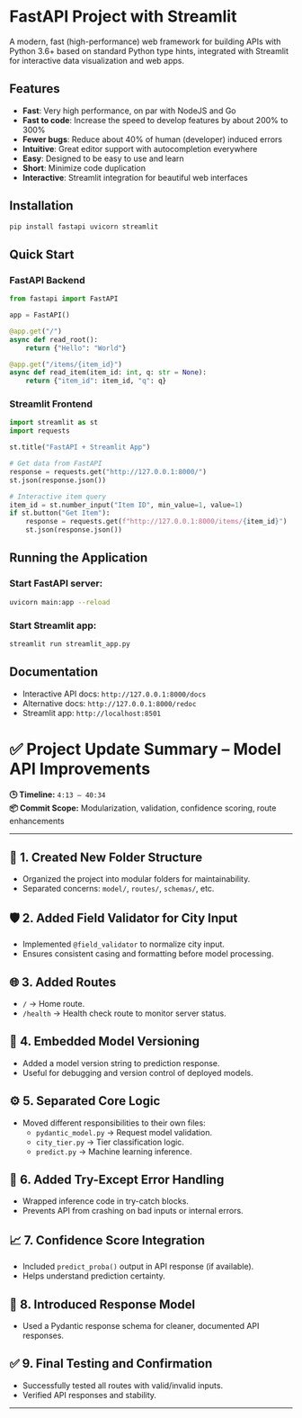 # FastAPI Project with Streamlit

A modern, fast (high-performance) web framework for building APIs with Python 3.6+ based on standard Python type hints, integrated with Streamlit for interactive data visualization and web apps.

## Features

- **Fast**: Very high performance, on par with NodeJS and Go
- **Fast to code**: Increase the speed to develop features by about 200% to 300%
- **Fewer bugs**: Reduce about 40% of human (developer) induced errors
- **Intuitive**: Great editor support with autocompletion everywhere
- **Easy**: Designed to be easy to use and learn
- **Short**: Minimize code duplication
- **Interactive**: Streamlit integration for beautiful web interfaces

## Installation

```bash
pip install fastapi uvicorn streamlit
```

## Quick Start

### FastAPI Backend

```python
from fastapi import FastAPI

app = FastAPI()

@app.get("/")
async def read_root():
    return {"Hello": "World"}

@app.get("/items/{item_id}")
async def read_item(item_id: int, q: str = None):
    return {"item_id": item_id, "q": q}
```

### Streamlit Frontend

```python
import streamlit as st
import requests

st.title("FastAPI + Streamlit App")

# Get data from FastAPI
response = requests.get("http://127.0.0.1:8000/")
st.json(response.json())

# Interactive item query
item_id = st.number_input("Item ID", min_value=1, value=1)
if st.button("Get Item"):
    response = requests.get(f"http://127.0.0.1:8000/items/{item_id}")
    st.json(response.json())
```

## Running the Application

### Start FastAPI server:

```bash
uvicorn main:app --reload
```

### Start Streamlit app:

```bash
streamlit run streamlit_app.py
```

## Documentation

- Interactive API docs: `http://127.0.0.1:8000/docs`
- Alternative docs: `http://127.0.0.1:8000/redoc`
- Streamlit app: `http://localhost:8501`

# ✅ Project Update Summary – Model API Improvements

**🕒 Timeline:** `4:13 – 40:34`  
**📦 Commit Scope:** Modularization, validation, confidence scoring, route enhancements

---

## 📁 1. Created New Folder Structure

- Organized the project into modular folders for maintainability.
- Separated concerns: `model/`, `routes/`, `schemas/`, etc.

## 🛡️ 2. Added Field Validator for City Input

- Implemented `@field_validator` to normalize city input.
- Ensures consistent casing and formatting before model processing.

## 🌐 3. Added Routes

- `/` → Home route.
- `/health` → Health check route to monitor server status.

## 🧠 4. Embedded Model Versioning

- Added a model version string to prediction response.
- Useful for debugging and version control of deployed models.

## ⚙️ 5. Separated Core Logic

- Moved different responsibilities to their own files:
  - `pydantic_model.py` → Request model validation.
  - `city_tier.py` → Tier classification logic.
  - `predict.py` → Machine learning inference.

## 🚨 6. Added Try-Except Error Handling

- Wrapped inference code in try-catch blocks.
- Prevents API from crashing on bad inputs or internal errors.

## 📈 7. Confidence Score Integration

- Included `predict_proba()` output in API response (if available).
- Helps understand prediction certainty.

## 🧾 8. Introduced Response Model

- Used a Pydantic response schema for cleaner, documented API responses.

## ✅ 9. Final Testing and Confirmation

- Successfully tested all routes with valid/invalid inputs.
- Verified API responses and stability.

---
